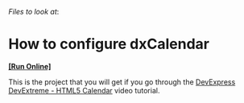 <!-- default file list -->
*Files to look at*:

<!-- default file list end -->
# How to configure dxCalendar
<!-- run online -->
**[[Run Online]](https://codecentral.devexpress.com/t143475)**
<!-- run online end -->


This is the project that you will get if you go through the <a href="http://www.youtube.com/watch?v=qB6_tMJfEjQ&index=15&list=PL8h4jt35t1wjGvgflbHEH_e3b23AA30-z">DevExpress DevExtreme - HTML5 Calendar</a> video tutorial.

<br/>


